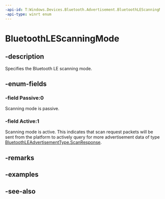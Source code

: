```yaml
---
-api-id: T:Windows.Devices.Bluetooth.Advertisement.BluetoothLEScanningMode
-api-type: winrt enum
---
```


<!-- Enumeration syntax
public enum Windows.Devices.Bluetooth.Advertisement.BluetoothLEScanningMode : int
-->

# BluetoothLEScanningMode

## -description
Specifies the Bluetooth LE scanning mode.

## -enum-fields
### -field Passive:0
Scanning mode is passive.

### -field Active:1
Scanning mode is active. This indicates that scan request packets will be sent from the platform to actively query for more advertisement data of type [BluetoothLEAdvertisementType.ScanResponse](bluetoothleadvertisementtype.md).


## -remarks

## -examples

## -see-also